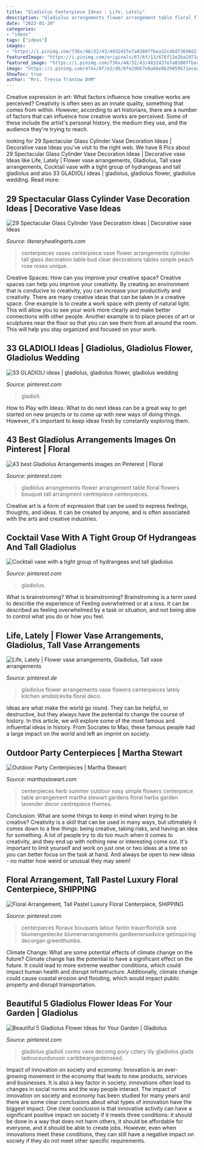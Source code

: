 ```yaml
---
title: "Gladiolus Centerpiece Ideas : Life, Lately"
description: "Gladiolus arrangements flower arrangement table floral flowers bouquet tall arrangment centrepiece centerpieces"
date: "2023-01-20"
categories:
- "ideas"
tags: ["ideas"]
images:
- "https://i.pinimg.com/736x/48/32/43/4832437e7a0380ffbea32cdbd73690d2.jpg"
featuredImage: "https://i.pinimg.com/originals/67/6f/13/676f13e2ba2971e1d0997d93551aa700.jpg"
featured_image: "https://i.pinimg.com/736x/48/32/43/4832437e7a0380ffbea32cdbd73690d2.jpg"
image: "https://i.pinimg.com/474x/8f/e2/d6/8fe2d667e8a66e0b29059b71ecea3bd3--gladioli-blossoms.jpg"
ShowToc: true
author: "Mrs. Tressa Trantow DVM"
---
```



Creative expression in art: What factors influence how creative works are perceived?
Creativity is often seen as an innate quality, something that comes from within. However, according to art historians, there are a number of factors that can influence how creative works are perceived. Some of these include the artist's personal history, the medium they use, and the audience they're trying to reach.

	

		
looking for 29 Spectacular Glass Cylinder Vase Decoration Ideas | Decorative vase Ideas you've visit to the right web. We have 8 Pics about 29 Spectacular Glass Cylinder Vase Decoration Ideas | Decorative vase Ideas like Life, Lately | Flower vase arrangements, Gladiolus, Tall vase arrangements, Cocktail vase with a tight group of hydrangeas and tall gladiolus and also 33 GLADIOLI ideas | gladiolus, gladiolus flower, gladiolus wedding. Read more:
		
    
## 29 Spectacular Glass Cylinder Vase Decoration Ideas | Decorative Vase Ideas

<img loading=lazy src="https://www.literaryhealingarts.com/wp-content/uploads/glass-cylinder-vase-decoration-ideas-of-23-tall-cylinder-vases-the-weekly-world-regarding-wedding-reception-decoration-ideas-inspirational-living-room-vases.jpg" onerror="this.onerror=null;this.src='https://tse4.mm.bing.net/th?id=OIP.MpIEZBamuOx5FbwazCMcHAHaLH&amp;pid=15.1';" alt="29 Spectacular Glass Cylinder Vase Decoration Ideas | Decorative vase Ideas">

_Source: literaryhealingarts.com_

>centerpieces vases centerpiece vase flower arrangements cylinder tall glass decoration table bud clear decorations tables simple peach rose roses unique. 

	

Creative Spaces: How can you improve your creative space?
Creative spaces can help you improve your creativity. By creating an environment that is conducive to creativity, you can increase your productivity and creativity. There are many creative ideas that can be taken in a creative space. One example is to create a work space with plenty of natural light. This will allow you to see your work more clearly and make better connections with other people. Another example is to place pieces of art or sculptures near the floor so that you can see them from all around the room. This will help you stay organized and focused on your work.

    
## 33 GLADIOLI Ideas | Gladiolus, Gladiolus Flower, Gladiolus Wedding

<img loading=lazy src="https://i.pinimg.com/474x/8f/e2/d6/8fe2d667e8a66e0b29059b71ecea3bd3--gladioli-blossoms.jpg" onerror="this.onerror=null;this.src='https://tse1.mm.bing.net/th?id=OIP.EHSBG1gx1DnKs3q3yVJ6JgAAAA&amp;pid=15.1';" alt="33 GLADIOLI ideas | gladiolus, gladiolus flower, gladiolus wedding">

_Source: pinterest.com_

>gladioli. 

	

How to Play with Ideas: What to do next
Ideas can be a great way to get started on new projects or to come up with new ways of doing things. However, it's important to keep ideas fresh by constantly exploring them.

    
## 43 Best Gladiolus Arrangements Images On Pinterest | Floral

<img loading=lazy src="https://i.pinimg.com/736x/48/32/43/4832437e7a0380ffbea32cdbd73690d2.jpg" onerror="this.onerror=null;this.src='https://tse2.mm.bing.net/th?id=OIP.M5lnw9YU2kxsJkUneTlaJwHaNK&amp;pid=15.1';" alt="43 best Gladiolus Arrangements images on Pinterest | Floral">

_Source: pinterest.com_

>gladiolus arrangements flower arrangement table floral flowers bouquet tall arrangment centrepiece centerpieces. 

	

Creative art is a form of expression that can be used to express feelings, thoughts, and ideas. It can be created by anyone, and is often associated with the arts and creative industries.

    
## Cocktail Vase With A Tight Group Of Hydrangeas And Tall Gladiolus

<img loading=lazy src="https://i.pinimg.com/originals/4c/2a/6f/4c2a6ffdc1c2c9b65a89d6be9ece5520.jpg" onerror="this.onerror=null;this.src='https://tse4.mm.bing.net/th?id=OIP.zGi7vxie7wCEwJcEBsM5lAHaJ8&amp;pid=15.1';" alt="Cocktail vase with a tight group of hydrangeas and tall gladiolus">

_Source: pinterest.com_

>gladiolus. 

	

What is brainstroming?
What is brainstroming? Brainstroming is a term used to describe the experience of Feeling overwhelmed or at a loss. It can be described as feeling overwhelmed by a task or situation, and not being able to control what you do or how you feel.

    
## Life, Lately | Flower Vase Arrangements, Gladiolus, Tall Vase Arrangements

<img loading=lazy src="https://i.pinimg.com/originals/67/6f/13/676f13e2ba2971e1d0997d93551aa700.jpg" onerror="this.onerror=null;this.src='https://tse3.mm.bing.net/th?id=OIP._soNUjFu6z7Mu60HHueDzgHaLG&amp;pid=15.1';" alt="Life, Lately | Flower vase arrangements, Gladiolus, Tall vase arrangements">

_Source: pinterest.de_

>gladiolus flower arrangements vase flowers centerpieces lately kitchen amdolcevita floral deco. 

	

Ideas are what make the world go round. They can be helpful, or destructive, but they always have the potential to change the course of history. In this article, we will explore some of the most famous and influential ideas in history. From Socrates to Mao, these famous people had a large impact on the world and left an imprint on society.

    
## Outdoor Party Centerpieces | Martha Stewart

<img loading=lazy src="https://assets.marthastewart.com/styles/wmax-520-highdpi/d19/gt042_herbcenter1_s/gt042_herbcenter1_s_vert.jpg?itok=vhQkV1ss" onerror="this.onerror=null;this.src='https://tse4.mm.bing.net/th?id=OIP.9QUatxPmpETLHsUcMQHKkgHaJQ&amp;pid=15.1';" alt="Outdoor Party Centerpieces | Martha Stewart">

_Source: marthastewart.com_

>centerpieces herb summer outdoor easy simple flowers centerpiece table arrangement martha stewart gardens floral herbs garden lavender decor centrepiece themes. 

	

Conclusion: What are some things to keep in mind when trying to be creative?
Creativity is a skill that can be used in many ways, but ultimately it comes down to a few things: being creative, taking risks, and having an idea for something. A lot of people try to do too much when it comes to creativity, and they end up with nothing new or interesting come out. It's important to limit yourself and work on just one or two ideas at a time so you can better focus on the task at hand. And always be open to new ideas - no matter how weird or unusual they may seem!

    
## Floral Arrangement, Tall Pastel Luxury Floral Centerpiece, SHIPPING

<img loading=lazy src="https://i.pinimg.com/originals/69/c5/e7/69c5e75b1335f88a5d3829e3669d725e.jpg" onerror="this.onerror=null;this.src='https://tse4.mm.bing.net/th?id=OIP.zFMV7l7lfRV1H4-Ml8OuAQHaKW&amp;pid=15.1';" alt="Floral Arrangement, Tall Pastel Luxury Floral Centerpiece, SHIPPING">

_Source: pinterest.com_

>centerpieces floraux bouquets latour fantin trauerfloristik soie blumengestecke blumenarrangements gardeenersadvice getinspiring decorgan greenthumbs. 

	

Climate Change: What are some potential effects of climate change on the future?
Climate change has the potential to have a significant effect on the future. It could lead to more extreme weather conditions, which could impact human health and disrupt infrastructure. Additionally, climate change could cause coastal erosion and flooding, which would impact public property and disrupt transportation.

    
## Beautiful 5 Gladiolus Flower Ideas For Your Garden | Gladiolus

<img loading=lazy src="https://i.pinimg.com/originals/9d/12/d6/9d12d6abb8e9eb73d748806fc100f9b6.jpg" onerror="this.onerror=null;this.src='https://tse1.mm.bing.net/th?id=OIP.jLsZyV_nRvYzJsLnLxgAGwHaH-&amp;pid=15.1';" alt="Beautiful 5 Gladiolus Flower Ideas for Your Garden | Gladiolus">

_Source: pinterest.com_

>gladiolus gladioli corms vase decomg pory cztery lily gladiolos glads ladouceurdunsoir caribbeangardenseed. 

	

Impact of innovation on society and economy:
Innovation is an ever-growing movement in the economy that leads to new products, services and businesses. It is also a key factor in society; innovations often lead to changes in social norms and the way people interact. The impact of innovation on society and economy has been studied for many years and there are some clear conclusions about what types of innovation have the biggest impact. 
One clear conclusion is that innovative activity can have a significant positive impact on society if it meets three conditions: it should be done in a way that does not harm others, it should be affordable for everyone, and it should be able to create jobs. However, even when innovations meet these conditions, they can still have a negative impact on society if they do not meet other specific requirements.

